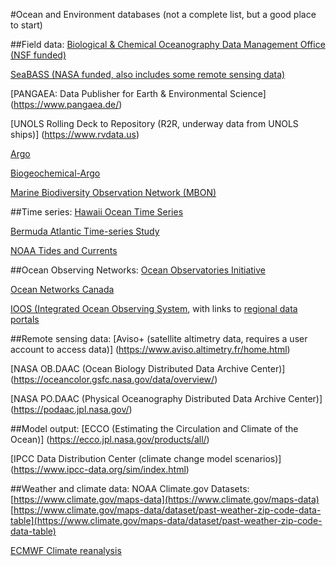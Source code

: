 #Ocean and Environment databases
(not a complete list, but a good place to start)


##Field data:
[Biological & Chemical Oceanography Data Management Office (NSF funded)
](https://www.bco-dmo.org/)

[SeaBASS (NASA funded, also includes some remote sensing data)
](https://seabass.gsfc.nasa.gov/)

[PANGAEA: Data Publisher for Earth & Environmental Science]
(https://www.pangaea.de/)

[UNOLS Rolling Deck to Repository (R2R, underway data from UNOLS ships)]
(https://www.rvdata.us)

[Argo](http://www.argo.ucsd.edu/Argo_date_guide.html)

[Biogeochemical-Argo](https://biogeochemical-argo.org/data-access.php)

[Marine Biodiversity Observation Network (MBON)](https://marinebon.org/)


##Time series:
[Hawaii Ocean Time Series](http://hahana.soest.hawaii.edu/hot/)

[Bermuda Atlantic Time-series Study](http://bats.bios.edu/bats-data/)

[NOAA Tides and Currents](https://tidesandcurrents.noaa.gov/)


##Ocean Observing Networks:
[Ocean Observatories Initiative](https://oceanobservatories.org/)

[Ocean Networks Canada](https://data.oceannetworks.ca/DataSearch)

[IOOS (Integrated Ocean Observing System](https://ioos.noaa.gov/data/), with links to [regional data portals](https://ioos.noaa.gov/data/regional-data-portals/)


##Remote sensing data:
[Aviso+ (satellite altimetry data, requires a user account to access data)]
(https://www.aviso.altimetry.fr/home.html)

[NASA OB.DAAC (Ocean Biology Distributed Data Archive Center)]
(https://oceancolor.gsfc.nasa.gov/data/overview/)

[NASA PO.DAAC (Physical Oceanography Distributed Data Archive Center)]
(https://podaac.jpl.nasa.gov/)

##Model output:
[ECCO (Estimating the Circulation and Climate of the Ocean)]
(https://ecco.jpl.nasa.gov/products/all/)

[IPCC Data Distribution Center (climate change model scenarios)]
(https://www.ipcc-data.org/sim/index.html)


##Weather and climate data:
NOAA Climate.gov Datasets:  
[https://www.climate.gov/maps-data](https://www.climate.gov/maps-data)  
[https://www.climate.gov/maps-data/dataset/past-weather-zip-code-data-table](https://www.climate.gov/maps-data/dataset/past-weather-zip-code-data-table)

[ECMWF Climate reanalysis](https://www.ecmwf.int/en/research/climate-reanalysis)
